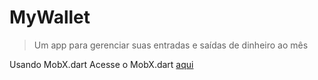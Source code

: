 # MyWallet

>Um app para gerenciar suas entradas e saídas de dinheiro ao mês

Usando MobX.dart
Acesse o MobX.dart [aqui]('https://mobx.pub')